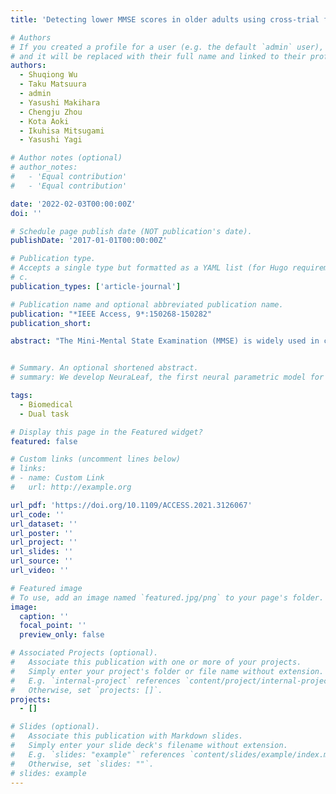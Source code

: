 ```yaml
---
title: 'Detecting lower MMSE scores in older adults using cross-trial features from a dual-task with gait and arithmetic'

# Authors
# If you created a profile for a user (e.g. the default `admin` user), write the username (folder name) here
# and it will be replaced with their full name and linked to their profile.
authors:
  - Shuqiong Wu
  - Taku Matsuura
  - admin
  - Yasushi Makihara
  - Chengju Zhou
  - Kota Aoki
  - Ikuhisa Mitsugami
  - Yasushi Yagi

# Author notes (optional)
# author_notes:
#   - 'Equal contribution'
#   - 'Equal contribution'

date: '2022-02-03T00:00:00Z'
doi: ''

# Schedule page publish date (NOT publication's date).
publishDate: '2017-01-01T00:00:00Z'

# Publication type.
# Accepts a single type but formatted as a YAML list (for Hugo requirements).
# c.
publication_types: ['article-journal']

# Publication name and optional abbreviated publication name.
publication: "*IEEE Access, 9*:150268-150282"
publication_short: 

abstract: "The Mini-Mental State Examination (MMSE) is widely used in clinics to screen for low cognitive status. However, it is limited in that it requires examiners to be present; and has fixed questions that constrain its repeated use. Thus, the MMSE cannot be used as a daily assessment to facilitate early detection of cognitive impairment. To address this issue, we developed an automated system to detect older adults with lower MMSE scores by analyzing performance during a dual task involving stepping and calculation, which can be used repeatedly because its questions were randomly created. Leveraging this advantage, this paper proposes a learning-based method to detect subjects with lower MMSE scores using multiple trials with the dual-task system. We investigated various patterns for effectively combining the features acquired during multiple continuous trials, and analyzed the sensitivity of the number N of trials on detection performance to find the optimal N via experiments. We compared our approach with previous methods and demonstrated the superiority of our strategy. Using the cross-trial feature, our approach achieved an overall performance (sensitivity + specificity) as high as 1.79 for detecting older adults whose MMSE score is equal to or less than 23 (indicate a relatively high probability of dementia), and 1.75 for detecting older adults whose MMSE score is equal to or less than 27 (indicative of a relatively high probability of mild cognitive impairment (MCI))."


# Summary. An optional shortened abstract.
# summary: We develop NeuraLeaf, the first neural parametric model for 3D leaves for plant modeling and reconstruction. 

tags:
  - Biomedical
  - Dual task

# Display this page in the Featured widget?
featured: false

# Custom links (uncomment lines below)
# links:
# - name: Custom Link
#   url: http://example.org

url_pdf: 'https://doi.org/10.1109/ACCESS.2021.3126067'
url_code: ''
url_dataset: ''
url_poster: ''
url_project: ''
url_slides: ''
url_source: ''
url_video: ''

# Featured image
# To use, add an image named `featured.jpg/png` to your page's folder.
image:
  caption: ''
  focal_point: ''
  preview_only: false

# Associated Projects (optional).
#   Associate this publication with one or more of your projects.
#   Simply enter your project's folder or file name without extension.
#   E.g. `internal-project` references `content/project/internal-project/index.md`.
#   Otherwise, set `projects: []`.
projects:
  - []

# Slides (optional).
#   Associate this publication with Markdown slides.
#   Simply enter your slide deck's filename without extension.
#   E.g. `slides: "example"` references `content/slides/example/index.md`.
#   Otherwise, set `slides: ""`.
# slides: example
---
```


<!-- {{% callout note %}}
Click the _Cite_ button above to demo the feature to enable visitors to import publication metadata into their reference management software.
{{% /callout %}}

{{% callout note %}}
Create your slides in Markdown - click the _Slides_ button to check out the example.
{{% /callout %}}

Add the publication's **full text** or **supplementary notes** here. You can use rich formatting such as including [code, math, and images](https://docs.hugoblox.com/content/writing-markdown-latex/). -->
